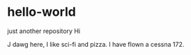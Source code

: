 # hello-world
just another repository
Hi 

J dawg here, I like sci-fi and pizza. I have flown a cessna 172. 
